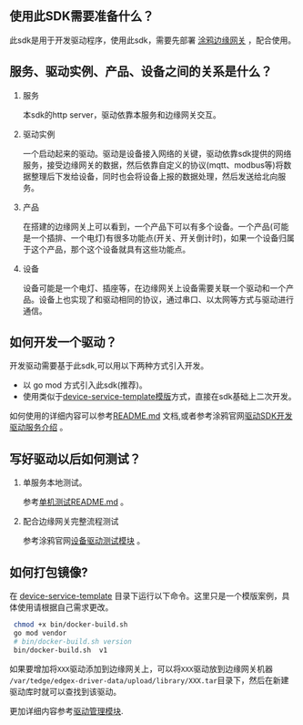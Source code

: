 
## 使用此SDK需要准备什么？

此sdk是用于开发驱动程序，使用此sdk，需要先部署 [涂鸦边缘网关](https://developer.tuya.com/cn/docs/iot/edge-compute/edge-gateway/macosintel?id=Kag5acjdv1e1r) ，配合使用。

## 服务、驱动实例、产品、设备之间的关系是什么？

1. 服务
   
   本sdk的http server，驱动依靠本服务和边缘网关交互。
   
2. 驱动实例

    一个启动起来的驱动。驱动是设备接入网络的关键，驱动依靠sdk提供的网络服务，接受边缘网关的数据，然后依靠自定义的协议(mqtt、modbus等)将数据整理后下发给设备，同时也会将设备上报的数据处理，然后发送给北向服务。

3. 产品

   在搭建的边缘网关上可以看到，一个产品下可以有多个设备。一个产品(可能是一个插排、一个电灯)有很多功能点(开关、开关倒计时)，如果一个设备归属于这个产品，那个这个设备就具有这些功能点。

4. 设备
   
   设备可能是一个电灯、插座等，在边缘网关上设备需要关联一个驱动和一个产品。设备上也实现了和驱动相同的协议，通过串口、以太网等方式与驱动进行通信。


##  如何开发一个驱动？

开发驱动需要基于此sdk,可以用以下两种方式引入开发。
- 以 go mod 方式引入此sdk(推荐)。
- 使用类似于[device-service-template模版](../device-service-template)方式，直接在sdk基础上二次开发。 
  
如何使用的详细内容可以参考[README.md](README.md) 文档,或者参考涂鸦官网[驱动SDK开发驱动服务介绍](https://developer.tuya.com/cn/docs/iot/driver-sdk?id=Kag92atlk54y5#title-3-获取驱动项目模板) 。

## 写好驱动以后如何测试？

1. 单服务本地测试。

   参考[单机测试README.md](test/README.md) 。

2. 配合边缘网关完整流程测试 
   
   参考涂鸦官网[设备驱动测试模块](https://developer.tuya.com/cn/docs/iot/driver_test?id=Kaktwfermmwj6) 。

## 如何打包镜像?
在 [device-service-template](../device-service-template) 目录下运行以下命令。这里只是一个模版案例，具体使用请根据自己需求更改。

```bash
 chmod +x bin/docker-build.sh 
 go mod vendor
 # bin/docker-build.sh version
 bin/docker-build.sh  v1
```

如果要增加将`XXX`驱动添加到边缘网关上，可以将`XXX`驱动放到边缘网关机器 `/var/tedge/edgex-driver-data/upload/library/XXX.tar`目录下，然后在新建驱动库时就可以查找到该驱动。

更加详细内容参考[驱动管理模块](https://developer.tuya.com/cn/docs/iot/driver_manage?id=Kaktv8nfdrs44).